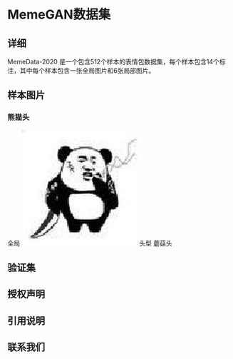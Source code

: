 # MemeGAN数据集
## 详细
MemeData-2020 是一个包含512个样本的表情包数据集，每个样本包含14个标注，其中每个样本包含一张全局图片和6张局部图片。
## 样本图片
### 熊猫头
全局 ![Image text](https://github.com/fesfa/MemeGAN/blob/main/images/110_global.jpg)  头型
蘑菇头
## 验证集
## 授权声明
## 引用说明
## 联系我们

